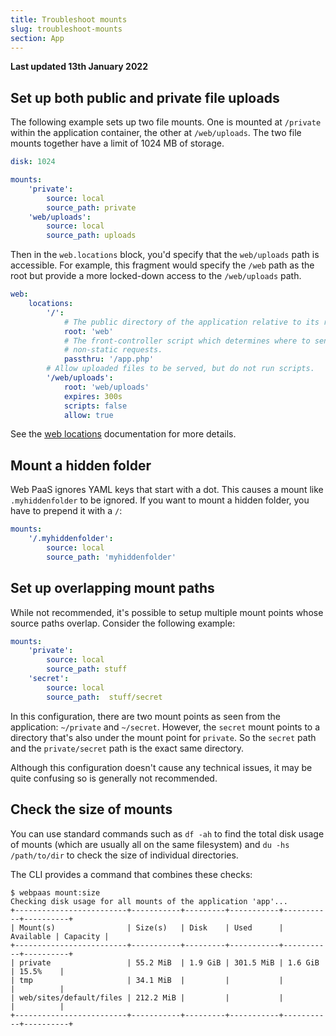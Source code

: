 ```yaml
---
title: Troubleshoot mounts
slug: troubleshoot-mounts
section: App
---
```


**Last updated 13th January 2022**



## Set up both public and private file uploads

The following example sets up two file mounts.
One is mounted at `/private` within the application container, the other at `/web/uploads`.
The two file mounts together have a limit of 1024 MB of storage.

```yaml
disk: 1024

mounts:
    'private':
        source: local
        source_path: private
    'web/uploads':
        source: local
        source_path: uploads
```

Then in the `web.locations` block, you'd specify that the `web/uploads` path is accessible.
For example, this fragment would specify the `/web` path as the root
but provide a more locked-down access to the `/web/uploads` path.

```yaml
web:
    locations:
        '/':
            # The public directory of the application relative to its root.
            root: 'web'
            # The front-controller script which determines where to send
            # non-static requests.
            passthru: '/app.php'
        # Allow uploaded files to be served, but do not run scripts.
        '/web/uploads':
            root: 'web/uploads'
            expires: 300s
            scripts: false
            allow: true
```

See the [web locations](../app-reference) documentation for more details.

## Mount a hidden folder

Web PaaS ignores YAML keys that start with a dot.
This causes a mount like `.myhiddenfolder` to be ignored.
If you want to mount a hidden folder, you have to prepend it with a `/`:

```yaml
mounts:
    '/.myhiddenfolder':
        source: local
        source_path: 'myhiddenfolder'
```

## Set up overlapping mount paths

While not recommended, it's possible to setup multiple mount points whose source paths overlap.
Consider the following example:

```yaml
mounts:
    'private':
        source: local
        source_path: stuff
    'secret':
        source: local
        source_path:  stuff/secret
```

In this configuration, there are two mount points as seen from the application: `~/private` and `~/secret`.
However, the `secret` mount points to a directory that's also under the mount point for `private`.
So the `secret` path and the `private/secret` path is the exact same directory.

Although this configuration doesn't cause any technical issues, it may be quite confusing so is generally not recommended.

## Check the size of mounts

You can use standard commands such as `df -ah` to find the total disk usage of mounts
(which are usually all on the same filesystem)
and `du -hs /path/to/dir` to check the size of individual directories.

The CLI provides a command that combines these checks:

```text
$ webpaas mount:size
Checking disk usage for all mounts of the application 'app'...
+-------------------------+-----------+---------+-----------+-----------+----------+
| Mount(s)                | Size(s)   | Disk    | Used      | Available | Capacity |
+-------------------------+-----------+---------+-----------+-----------+----------+
| private                 | 55.2 MiB  | 1.9 GiB | 301.5 MiB | 1.6 GiB   | 15.5%    |
| tmp                     | 34.1 MiB  |         |           |           |          |
| web/sites/default/files | 212.2 MiB |         |           |           |          |
+-------------------------+-----------+---------+-----------+-----------+----------+
```
